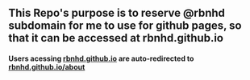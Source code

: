 ## This Repo's purpose is to reserve @rbnhd subdomain for me to use for github pages, so that it can be accessed at rbnhd.github.io

#### Users acessing [rbnhd.github.io](https://rbnhd.github.io/) are auto-redirected to [rbnhd.github.io/about](https://rbnhd.github.io/about/)
